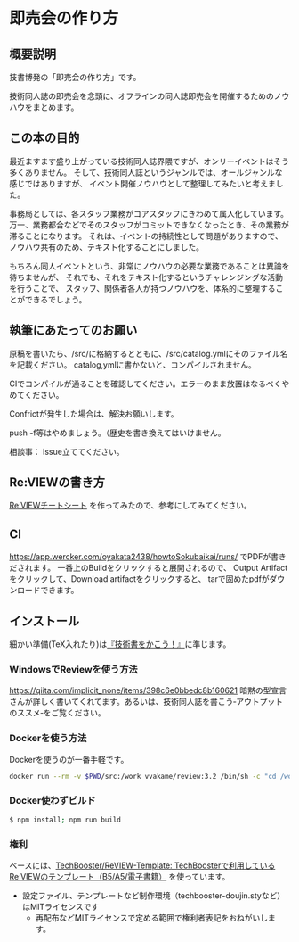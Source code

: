 # 即売会の作り方

## 概要説明
技書博発の「即売会の作り方」です。

技術同人誌の即売会を念頭に、オフラインの同人誌即売会を開催するためのノウハウをまとめます。

## この本の目的

最近ますます盛り上がっている技術同人誌界隈ですが、オンリーイベントはそう多くありません。
そして、技術同人誌というジャンルでは、オールジャンルな感じではありますが、
イベント開催ノウハウとして整理してみたいと考えました。

事務局としては、各スタッフ業務がコアスタッフにきわめて属人化しています。
万一、業務都合などでそのスタッフがコミットできなくなったとき、その業務が滞ることになります。
それは、イベントの持続性として問題がありますので、ノウハウ共有のため、テキスト化することにしました。

もちろん同人イベントという、非常にノウハウの必要な業務であることは異論を待ちませんが、
それでも、それをテキスト化するというチャレンジングな活動を行うことで、
スタッフ、関係者各人が持つノウハウを、体系的に整理することができるでしょう。

## 執筆にあたってのお願い

原稿を書いたら、/src/に格納するとともに、/src/catalog.ymlにそのファイル名を記載ください。
catalog,ymlに書かないと、コンパイルされません。

CIでコンパイルが通ることを確認してください。エラーのまま放置はなるべくやめてください。

Confrictが発生した場合は、解決お願いします。

push -f等はやめましょう。（歴史を書き換えてはいけません。

相談事：
Issue立ててください。

## Re:VIEWの書き方

[Re:VIEWチートシート](https://gist.github.com/erukiti/c4e3189dda179a0f0b73299fb5787838) を作ってみたので、参考にしてみてください。

## CI
https://app.wercker.com/oyakata2438/howtoSokubaikai/runs/
でPDFが書きだされます。
一番上のBuildをクリックすると展開されるので、
Output Artifactをクリックして、Download artifactをクリックすると、
tarで固めたpdfがダウンロードできます。

## インストール

細かい準備(TeX入れたり)は[『技術書をかこう！』](https://github.com/TechBooster/C89-FirstStepReVIEW-v2)に準じます。

### WindowsでReviewを使う方法

https://qiita.com/implicit_none/items/398c6e0bbedc8b160621
暗黙の型宣言さんが詳しく書いてくれてます。あるいは、技術同人誌を書こう‐アウトプットのススメ‐をご覧ください。

### Dockerを使う方法

Dockerを使うのが一番手軽です。

```sh
docker run --rm -v $PWD/src:/work vvakame/review:3.2 /bin/sh -c "cd /work && review-pdfmaker config-ebook.yml"
```

### Docker使わずビルド

```sh
$ npm install; npm run build
```

### 権利

ベースには、[TechBooster/ReVIEW\-Template: TechBoosterで利用しているRe:VIEWのテンプレート（B5/A5/電子書籍）](https://github.com/TechBooster/ReVIEW-Template) を使っています。

  * 設定ファイル、テンプレートなど制作環境（techbooster-doujin.styなど）はMITライセンスです
    * 再配布などMITライセンスで定める範囲で権利者表記をおねがいします。
